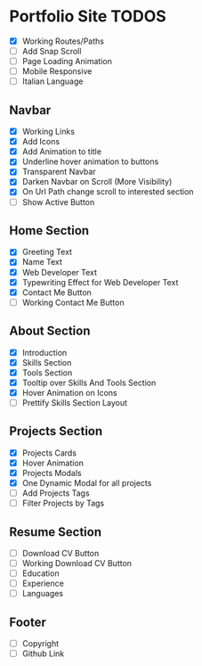 # Portfolio Site TODOS

- [x] Working Routes/Paths
- [ ] Add Snap Scroll
- [ ] Page Loading Animation
- [ ] Mobile Responsive
- [ ] Italian Language

## Navbar

- [x] Working Links
- [x] Add Icons
- [x] Add Animation to title
- [x] Underline hover animation to buttons
- [x] Transparent Navbar
- [x] Darken  Navbar on  Scroll (More Visibility)
- [x] On Url Path change scroll to interested section
- [ ] Show Active  Button

## Home Section

- [x] Greeting Text
- [x] Name Text
- [x] Web Developer Text
- [x] Typewriting Effect for Web Developer Text
- [x] Contact Me Button
- [ ] Working Contact Me Button

## About Section

- [x] Introduction
- [x] Skills Section
- [x] Tools Section
- [x] Tooltip over Skills And Tools Section
- [x] Hover Animation on Icons
- [ ] Prettify Skills Section Layout

## Projects Section

- [x] Projects Cards
- [x] Hover Animation
- [x] Projects  Modals
- [x] One Dynamic Modal for all projects
- [ ] Add Projects Tags
- [ ] Filter Projects by Tags

## Resume  Section

- [ ] Download CV Button
- [ ] Working Download CV Button
- [ ] Education
- [ ] Experience
- [ ] Languages

## Footer

- [ ] Copyright
- [ ] Github Link
